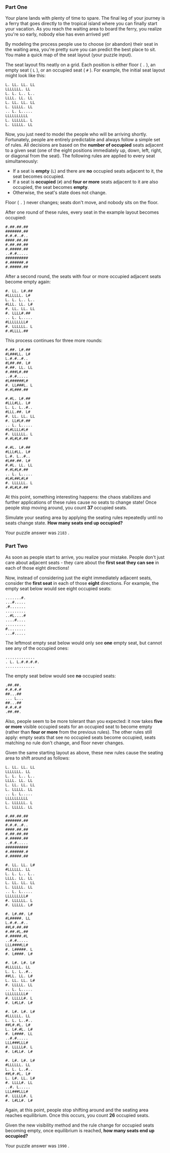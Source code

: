 ### Part One

Your plane lands with plenty of time to spare. The final leg of your journey is a ferry that goes directly to the tropical island where you can finally start your vacation. As you reach the waiting area to board the ferry, you realize you're so early, nobody else has even arrived yet!

By modeling the process people use to choose (or abandon) their seat in the waiting area, you're pretty sure you can predict the best place to sit. You make a quick map of the seat layout (your puzzle input).

The seat layout fits neatly on a grid. Each position is either floor ( `.` ), an empty seat ( `L` ), or an occupied seat ( `#` ). For example, the initial seat layout might look like this:

``` 
L. LL. LL. LL
LLLLLLL. LL
L. L. L.. L..
LLLL. LL. LL
L. LL. LL. LL
L. LLLLL. LL
.. L. L.....
LLLLLLLLLL
L. LLLLLL. L
L. LLLLL. LL
```

Now, you just need to model the people who will be arriving shortly. Fortunately, people are entirely predictable and always follow a simple set of rules. All decisions are based on the **number of occupied** seats adjacent to a given seat (one of the eight positions immediately up, down, left, right, or diagonal from the seat). The following rules are applied to every seat simultaneously:

* If a seat is **empty** (`L`) and there are **no** occupied seats adjacent to it, the seat becomes occupied.
* If a seat is **occupied** (`#`) and **four or more** seats adjacent to it are also occupied, the seat becomes **empty**.
* Otherwise, the seat's state does not change.

Floor ( `.` ) never changes; seats don't move, and nobody sits on the floor.

After one round of these rules, every seat in the example layout becomes occupied:

```
#.##.##.##
#######.##
#.#.#..#..
####.##.##
#.##.##.##
#.#####.##
..#.#.....
##########
#.######.#
#.#####.##
```

After a second round, the seats with four or more occupied adjacent seats become empty again:

``` 
#. LL. L#.##
#LLLLLL. L#
L. L. L.. L..
#LLL. LL. L#
#. LL. LL. LL
#. LLLL#.##
.. L. L.....
#LLLLLLLL#
#. LLLLLL. L
#.#LLLL.##
```

This process continues for three more rounds:

``` 
#.##. L#.##
#L###LL. L#
L.#.#..#..
#L##.##. L#
#.##. LL. LL
#.###L#.##
..#.#.....
#L######L#
#. LL###L. L
#.#L###.##
```

```
#.#L. L#.##
#LLL#LL. L#
L. L. L..#..
#LLL.##. L#
#. LL. LL. LL
#. LL#L#.##
.. L. L.....
#L#LLLL#L#
#. LLLLLL. L
#.#L#L#.##
```

``` 
#.#L. L#.##
#LLL#LL. L#
L.#. L..#..
#L##.##. L#
#.#L. LL. LL
#.#L#L#.##
.. L. L.....
#L#L##L#L#
#. LLLLLL. L
#.#L#L#.##
```

At this point, something interesting happens: the chaos stabilizes and further applications of these rules cause no seats to change state! Once people stop moving around, you count **37** occupied seats.

Simulate your seating area by applying the seating rules repeatedly until no seats change state. **How many seats end up occupied?**

Your puzzle answer was `2183` .

### Part Two

As soon as people start to arrive, you realize your mistake. People don't just care about adjacent seats - they care about the **first seat they can see** in each of those eight directions!

Now, instead of considering just the eight immediately adjacent seats, consider the **first seat** in each of those **eight** directions. For example, the empty seat below would see eight occupied seats:

``` 
.......#.
...#.....
.#.......
.........
..#L....#
....#....
.........
#........
...#.....
```

The leftmost empty seat below would only see **one** empty seat, but cannot see any of the occupied ones:

``` 
.............
. L. L.#.#.#.#.
.............
```

The empty seat below would see **no** occupied seats:

``` 
.##.##.
#.#.#.#
##...##
... L...
##...##
#.#.#.#
.##.##.
```

Also, people seem to be more tolerant than you expected: it now takes **five or more** visible occupied seats for an occupied seat to become empty (rather than **four or more** from the previous rules). The other rules still apply: empty seats that see no occupied seats become occupied, seats matching no rule don't change, and floor never changes.

Given the same starting layout as above, these new rules cause the seating area to shift around as follows:

``` 
L. LL. LL. LL
LLLLLLL. LL
L. L. L.. L..
LLLL. LL. LL
L. LL. LL. LL
L. LLLLL. LL
.. L. L.....
LLLLLLLLLL
L. LLLLLL. L
L. LLLLL. LL
```

```
#.##.##.##
#######.##
#.#.#..#..
####.##.##
#.##.##.##
#.#####.##
..#.#.....
##########
#.######.#
#.#####.##
```

```
#. LL. LL. L#
#LLLLLL. LL
L. L. L.. L..
LLLL. LL. LL
L. LL. LL. LL
L. LLLLL. LL
.. L. L.....
LLLLLLLLL#
#. LLLLLL. L
#. LLLLL. L#
```

```
#. L#.##. L#
#L#####. LL
L.#.#..#..
##L#.##.##
#.##.#L.##
#.#####.#L
..#.#.....
LLL####LL#
#. L#####. L
#. L####. L#
```

```
#. L#. L#. L#
#LLLLLL. LL
L. L. L..#..
##LL. LL. L#
L. LL. LL. L#
#. LLLLL. LL
.. L. L.....
LLLLLLLLL#
#. LLLLL#. L
#. L#LL#. L#
```

```
#. L#. L#. L#
#LLLLLL. LL
L. L. L..#..
##L#.#L. L#
L. L#.#L. L#
#. L####. LL
..#.#.....
LLL###LLL#
#. LLLLL#. L
#. L#LL#. L#
```

```
#. L#. L#. L#
#LLLLLL. LL
L. L. L..#..
##L#.#L. L#
L. L#. LL. L#
#. LLLL#. LL
..#. L.....
LLL###LLL#
#. LLLLL#. L
#. L#LL#. L#
```

Again, at this point, people stop shifting around and the seating area reaches equilibrium. Once this occurs, you count **26** occupied seats.

Given the new visibility method and the rule change for occupied seats becoming empty, once equilibrium is reached, **how many seats end up occupied?**

Your puzzle answer was `1990` .
